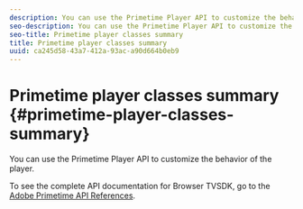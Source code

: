 ```yaml
---
description: You can use the Primetime Player API to customize the behavior of the player.
seo-description: You can use the Primetime Player API to customize the behavior of the player.
seo-title: Primetime player classes summary
title: Primetime player classes summary
uuid: ca245d58-43a7-412a-93ac-a90d664b0eb9
---
```


# Primetime player classes summary {#primetime-player-classes-summary}

You can use the Primetime Player API to customize the behavior of the player.

To see the complete API documentation for Browser TVSDK, go to the [Adobe Primetime API References](https://help.adobe.com/en_US/primetime/api/index.html#api-Adobe_Primetime_API_References).
